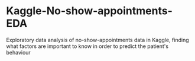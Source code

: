 # Kaggle-No-show-appointments-EDA
Exploratory data analysis of no-show-appointments data in Kaggle, finding what factors are important to know in order to predict the patient's behaviour
